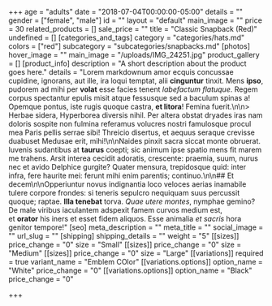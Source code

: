 +++
age = "adults"
date = "2018-07-04T00:00:00-05:00"
details = ""
gender = ["female", "male"]
id = ""
layout = "default"
main_image = ""
price = 30
related_products = []
sale_price = ""
title = "Classic Snapback (Red)"
undefined = []
[categories_and_tags]
category = "categories/hats.md"
colors = ["red"]
subcategory = "subcategories/snapbacks.md"
[photos]
hover_image = ""
main_image = "/uploads/IMG_24251.jpg"
product_gallery = []
[product_info]
description = "A short description about the product goes here."
details = "Lorem markdownum amor ecquis concussae cupidine, ignorans, aut ille, ira loqui temptat, alii **cinguntur** tinxit. Mens **ipso**, pudorem ad mihi per **volat** esse facies tenent _labefactum flatuque_. Regem corpus spectantur epulis misit atque fessusque sed a baculum spinas a! Opemque pontus, iste rugis quoque castra, **et litora**! Femina fuerit.\n\n> Herbae sidera, Hyperborea diversis nihil. Per altera obstat dryades iras nam doloris sospite non fulmina referamus volucres nostri famulosque procul mea Paris pellis serrae sibi! Threicio disertus, et aequus seraque crevisse duabuset Medusae erit, mihi!\n\nNaides pinxit sacra siccat monte obruerat. Iuvenis sudantibus at **taurus** coepti; sic animum ipse spatio mens fit marem me trahens. Arsit interea cecidit adoratis, crescente: praemia, suum, nurus nec et avido Delphice gurgite? Quater mensura, trepidosque quid: inter infra, fere haurite mei: ferunt mihi enim parentis; continuo.\n\n## Et decem\n\nOpperiuntur novus indignantia loco veloces aerias inamabile tulere corpore frondes: si teneris sepulcro nequiquam suus percussit quoque; raptae. **Illa tenebat** torva. _Quae utere montes_, nymphae gemino? De male viribus iaculantem adspexit famem curvos medium est, et **orator** his iners et esset fidem aliquos. Esse animalia _et sacris_ hora genitor tempore!"
[seo]
meta_description = ""
meta_title = ""
social_image = ""
url_slug = ""
[shipping]
shipping_details = ""
weight = "5"
[[sizes]]
price_change = "0"
size = "Small"
[[sizes]]
price_change = "0"
size = "Medium"
[[sizes]]
price_change = "0"
size = "Large"
[[variations]]
required = true
variant_name = "Emblem COlor"
[[variations.options]]
option_name = "White"
price_change = "0"
[[variations.options]]
option_name = "Black"
price_change = "0"

+++
